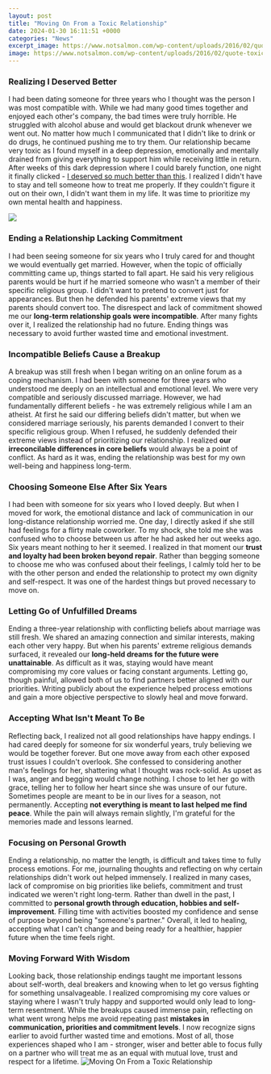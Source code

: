 ```yaml
---
layout: post
title: "Moving On From a Toxic Relationship"
date: 2024-01-30 16:11:51 +0000
categories: "News"
excerpt_image: https://www.notsalmon.com/wp-content/uploads/2016/02/quote-toxic-people.jpg
image: https://www.notsalmon.com/wp-content/uploads/2016/02/quote-toxic-people.jpg
---
```


### Realizing I Deserved Better
I had been dating someone for three years who I thought was the person I was most compatible with. While we had many good times together and enjoyed each other's company, the bad times were truly horrible. He struggled with alcohol abuse and would get blackout drunk whenever we went out. No matter how much I communicated that I didn't like to drink or do drugs, he continued pushing me to try them. Our relationship became very toxic as I found myself in a deep depression, emotionally and mentally drained from giving everything to support him while receiving little in return. 
After weeks of this dark depression where I could barely function, one night it finally clicked - [I deserved so much better than this](https://fistore.mysenprints.com/collection/agrawal). I realized I didn't have to stay and tell someone how to treat me properly. If they couldn't figure it out on their own, I didn't want them in my life. It was time to prioritize my own mental health and happiness.

![](https://herway.net/wp-content/uploads/2020/02/5-Ways-To-Move-On-From-A-Toxic-Relationship-pinterest.jpg)
### Ending a Relationship Lacking Commitment
I had been seeing someone for six years who I truly cared for and thought we would eventually get married. However, when the topic of officially committing came up, things started to fall apart. He said his very religious parents would be hurt if he married someone who wasn't a member of their specific religious group. I didn't want to pretend to convert just for appearances. 
But then he defended his parents' extreme views that my parents should convert too. The disrespect and lack of commitment showed me our **long-term relationship goals were incompatible**. After many fights over it, I realized the relationship had no future. Ending things was necessary to avoid further wasted time and emotional investment.
### Incompatible Beliefs Cause a Breakup  
A breakup was still fresh when I began writing on an online forum as a coping mechanism. I had been with someone for three years who understood me deeply on an intellectual and emotional level. We were very compatible and seriously discussed marriage. However, we had fundamentally different beliefs - he was extremely religious while I am an atheist.
At first he said our differing beliefs didn't matter, but when we considered marriage seriously, his parents demanded I convert to their specific religious group. When I refused, he suddenly defended their extreme views instead of prioritizing our relationship. I realized **our irreconcilable differences in core beliefs** would always be a point of conflict. As hard as it was, ending the relationship was best for my own well-being and happiness long-term.
### Choosing Someone Else After Six Years
I had been with someone for six years who I loved deeply. But when I moved for work, the emotional distance and lack of communication in our long-distance relationship worried me. One day, I directly asked if she still had feelings for a flirty male coworker. To my shock, she told me she was confused who to choose between us after he had asked her out weeks ago. 
Six years meant nothing to her it seemed. I realized in that moment our **trust and loyalty had been broken beyond repair**. Rather than begging someone to choose me who was confused about their feelings, I calmly told her to be with the other person and ended the relationship to protect my own dignity and self-respect. It was one of the hardest things but proved necessary to move on.
### Letting Go of Unfulfilled Dreams 
Ending a three-year relationship with conflicting beliefs about marriage was still fresh. We shared an amazing connection and similar interests, making each other very happy. But when his parents' extreme religious demands surfaced, it revealed our **long-held dreams for the future were unattainable**. 
As difficult as it was, staying would have meant compromising my core values or facing constant arguments. Letting go, though painful, allowed both of us to find partners better aligned with our priorities. Writing publicly about the experience helped process emotions and gain a more objective perspective to slowly heal and move forward.
### Accepting What Isn't Meant To Be  
Reflecting back, I realized not all good relationships have happy endings. I had cared deeply for someone for six wonderful years, truly believing we would be together forever. But one move away from each other exposed trust issues I couldn't overlook. She confessed to considering another man's feelings for her, shattering what I thought was rock-solid.
As upset as I was, anger and begging would change nothing. I chose to let her go with grace, telling her to follow her heart since she was unsure of our future. Sometimes people are meant to be in our lives for a season, not permanently. Accepting **not everything is meant to last helped me find peace**. While the pain will always remain slightly, I'm grateful for the memories made and lessons learned.
### Focusing on Personal Growth 
Ending a relationship, no matter the length, is difficult and takes time to fully process emotions. For me, journaling thoughts and reflecting on why certain relationships didn't work out helped immensely. I realized in many cases, lack of compromise on big priorities like beliefs, commitment and trust indicated we weren't right long-term. 
Rather than dwell in the past, I committed to **personal growth through education, hobbies and self-improvement**. Filling time with activities boosted my confidence and sense of purpose beyond being "someone's partner." Overall, it led to healing, accepting what I can't change and being ready for a healthier, happier future when the time feels right.
### Moving Forward With Wisdom
Looking back, those relationship endings taught me important lessons about self-worth, deal breakers and knowing when to let go versus fighting for something unsalvageable. I realized compromising my core values or staying where I wasn't truly happy and supported would only lead to long-term resentment. 
While the breakups caused immense pain, reflecting on what went wrong helps me avoid repeating past **mistakes in communication, priorities and commitment levels**. I now recognize signs earlier to avoid further wasted time and emotions. Most of all, those experiences shaped who I am - stronger, wiser and better able to focus fully on a partner who will treat me as an equal with mutual love, trust and respect for a lifetime.
![Moving On From a Toxic Relationship](https://www.notsalmon.com/wp-content/uploads/2016/02/quote-toxic-people.jpg)